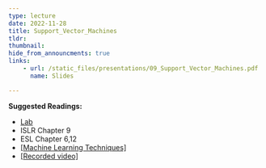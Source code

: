 ```yaml
---
type: lecture
date: 2022-11-28
title: Support_Vector_Machines
tldr: 
thumbnail: 
hide_from_announcments: true
links: 
    - url: /static_files/presentations/09_Support_Vector_Machines.pdf
      name: Slides

---
```

**Suggested Readings:**
- [Lab](https://github.com/phonchi/nsysu-math524/blob/master/static_files/presentations/Chapter_9_Lab.ipynb)
- ISLR Chapter 9
- ESL Chapter 6,12
- [[Machine Learning Techniques]](https://www.csie.ntu.edu.tw/~htlin/mooc/)
- [[Recorded video]](https://youtube.com/playlist?list=PLHNZtBNWQ-84knonAU8OHOeEHWb-MNuco)
